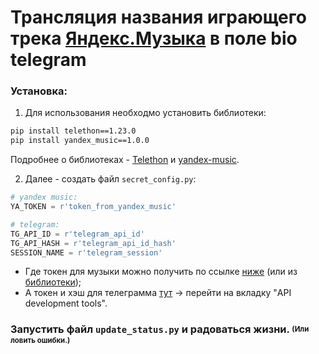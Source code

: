 # Трансляция названия играющего трека [Яндекс.Музыка](https://music.yandex.ru/) в поле bio telegram 

### Установка:

1. Для использования необходмо установить библиотеки:

```bash
pip install telethon==1.23.0
pip install yandex_music==1.0.0
```

Подробнее о библиотеках - [Telethon](https://pypi.org/project/Telethon/) и 
[yandex-music](https://pypi.org/project/yandex-music/).

2. Далее - создать файл ```secret_config.py```:
```python
# yandex music:
YA_TOKEN = r'token_from_yandex_music'

# telegram:
TG_API_ID = r'telegram_api_id'
TG_API_HASH = r'telegram_api_id_hash'
SESSION_NAME = r'telegram_session'
```

- Где токен для музыки можно получить по ссылке 
  [ниже](https://oauth.yandex.ru/authorize?response_type=token&client_id=23cabbbdc6cd418abb4b39c32c41195d) 
  (или из [библиотеки](https://pypi.org/project/yandex-music/#id4));
- А токен и хэш для телеграмма [тут](https://my.telegram.org/) -> перейти на вкладку
  "API development tools".
  
### Запустить файл ```update_status.py``` и радоваться жизни. <sup><sub>(Или ловить ошибки.)</sub></sup>
